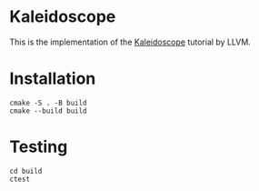 # Kaleidoscope

This is the implementation of the [Kaleidoscope](https://llvm.org/docs/tutorial/MyFirstLanguageFrontend/)
tutorial by LLVM.

# Installation

```shell
cmake -S . -B build
cmake --build build
```

# Testing

```shell
cd build
ctest
```
